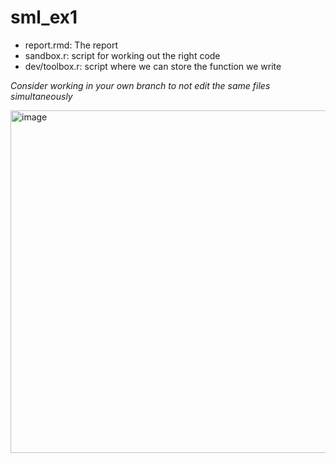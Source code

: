 # sml_ex1

- report.rmd: The report
- sandbox.r: script for working out the right code
- dev/toolbox.r: script where we can store the function we write

*Consider working in your own branch to not edit the same files simultaneously*

<img width="548" alt="image" src="https://user-images.githubusercontent.com/59664225/199426456-60f55062-61fb-4cbc-a0fb-368dc2084151.png">
